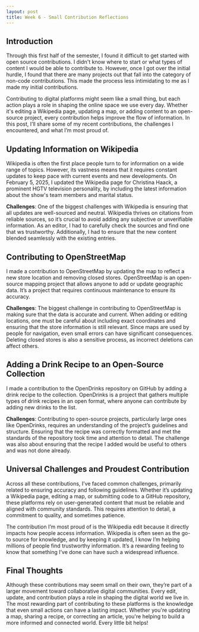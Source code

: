 ```yaml
---
layout: post
title: Week 6 - Small Contribution Reflections
---
```


## Introduction

Through this first half of the semester, I found it difficult to get started with open source contributions. I didn't know where to start or what types of content I would be able to contribute to. However, once I got over the initial hurdle, I found that there are many projects out that fall into the category of non-code contributions. This made the process less intimidating to me as I made my initial contributions.

Contributing to digital platforms might seem like a small thing, but each action plays a role in shaping the online space we use every day. Whether it's editing a Wikipedia page, updating a map, or adding content to an open-source project, every contribution helps improve the flow of information. In this post, I’ll share some of my recent contributions, the challenges I encountered, and what I’m most proud of.

<!--more-->

## Updating Information on Wikipedia

Wikipedia is often the first place people turn to for information on a wide range of topics. However, its vastness means that it requires constant updates to keep pace with current events and new developments. On February 5, 2025, I updated the Wikipedia page for Christina Haack, a prominent HGTV television personality, by including the latest information about the show's team members and marital status.

**Challenges**: One of the biggest challenges with Wikipedia is ensuring that all updates are well-sourced and neutral. Wikipedia thrives on citations from reliable sources, so it’s crucial to avoid adding any subjective or unverifiable information. As an editor, I had to carefully check the sources and find one that ws trustworthy. Additionally, I had to ensure that the new content blended seamlessly with the existing entries.

## Contributing to OpenStreetMap

I made a contribution to OpenStreetMap by updating the map to reflect a new store location and removing closed stores. OpenStreetMap is an open-source mapping project that allows anyone to add or update geographic data. It’s a project that requires continuous maintenance to ensure its accuracy.

**Challenges**: The biggest challenge in contributing to OpenStreetMap is making sure that the data is accurate and current. When adding or editing locations, one must be careful about including exact coordinates and ensuring that the store information is still relevant. Since maps are used by people for navigation, even small errors can have significant consequences. Deleting closed stores is also a sensitive process, as incorrect deletions can affect others. 

## Adding a Drink Recipe to an Open-Source Collection

I made a contribution to the OpenDrinks repository on GitHub by adding a drink recipe to the collection. OpenDrinks is a project that gathers multiple types of drink recipes in an open format, where anyone can contribute by adding new drinks to the list.

**Challenges**: Contributing to open-source projects, particularly large ones like OpenDrinks, requires an understanding of the project’s guidelines and structure. Ensuring that the recipe was correctly formatted and met the standards of the repository took time and attention to detail. The challenge was also about ensuring that the recipe I added would be useful to others and was not done already.

## Universal Challenges and Proudest Contribution

Across all these contributions, I’ve faced common challenges, primarily related to ensuring accuracy and following guidelines. Whether it’s updating a Wikipedia page, editing a map, or submitting code to a GitHub repository, these platforms rely on user-generated content that must be reliable and aligned with community standards. This requires attention to detail, a commitment to quality, and sometimes patience.

The contribution I’m most proud of is the Wikipedia edit because it directly impacts how people access information. Wikipedia is often seen as the go-to source for knowledge, and by keeping it updated, I know I’m helping millions of people find trustworthy information. It’s a rewarding feeling to know that something I’ve done can have such a widespread influence.

## Final Thoughts

Although these contributions may seem small on their own, they’re part of a larger movement toward collaborative digital communities. Every edit, update, and contribution plays a role in shaping the digital world we live in. The most rewarding part of contributing to these platforms is the knowledge that even small actions can have a lasting impact. Whether you're updating a map, sharing a recipe, or correcting an article, you're helping to build a more informed and connected world. Every little bit helps!



 